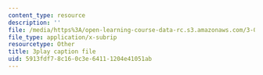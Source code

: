 ```yaml
---
content_type: resource
description: ''
file: /media/https%3A/open-learning-course-data-rc.s3.amazonaws.com/3-054-cellular-solids-structure-properties-and-applications-spring-2015/5913fdf78c160c3e64111204e41051ab_5NUS6bcUXmY.srt
file_type: application/x-subrip
resourcetype: Other
title: 3play caption file
uid: 5913fdf7-8c16-0c3e-6411-1204e41051ab
---
```

